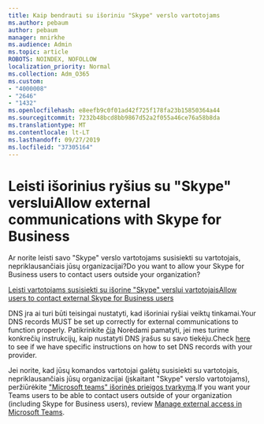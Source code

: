 ```yaml
---
title: Kaip bendrauti su išoriniu "Skype" verslo vartotojams
ms.author: pebaum
author: pebaum
manager: mnirkhe
ms.audience: Admin
ms.topic: article
ROBOTS: NOINDEX, NOFOLLOW
localization_priority: Normal
ms.collection: Adm_O365
ms.custom:
- "4000008"
- "2646"
- "1432"
ms.openlocfilehash: e8eefb9c0f01ad42f725f178fa23b15850364a44
ms.sourcegitcommit: 7232b48bcd8bb9867d52a2f055a46ce76a58b8da
ms.translationtype: MT
ms.contentlocale: lt-LT
ms.lasthandoff: 09/27/2019
ms.locfileid: "37305164"
---
```

# <a name="allow-external-communications-with-skype-for-business"></a><span data-ttu-id="6fae0-102">Leisti išorinius ryšius su "Skype" verslui</span><span class="sxs-lookup"><span data-stu-id="6fae0-102">Allow external communications with Skype for Business</span></span> 

<span data-ttu-id="6fae0-103">Ar norite leisti savo "Skype" verslo vartotojams susisiekti su vartotojais, nepriklausančiais jūsų organizacijai?</span><span class="sxs-lookup"><span data-stu-id="6fae0-103">Do you want to allow your Skype for Business users to contact users outside your organization?</span></span> 

[<span data-ttu-id="6fae0-104">Leisti vartotojams susisiekti su išorine "Skype" verslui vartotojais</span><span class="sxs-lookup"><span data-stu-id="6fae0-104">Allow users to contact external Skype for Business users</span></span>](https://docs.microsoft.com/skypeforbusiness/set-up-skype-for-business-online/allow-users-to-contact-external-skype-for-business-users)

<span data-ttu-id="6fae0-105">DNS įra ai turi būti teisingai nustatyti, kad išoriniai ryšiai veiktų tinkamai.</span><span class="sxs-lookup"><span data-stu-id="6fae0-105">Your DNS records MUST be set up correctly for external communications to function properly.</span></span> <span data-ttu-id="6fae0-106">Patikrinkite [čia](https://docs.microsoft.com/office365/admin/get-help-with-domains/set-up-your-domain-host-specific-instructions?view=o365-worldwide) Norėdami pamatyti, jei mes turime konkrečių instrukcijų, kaip nustatyti DNS įrašus su savo tiekėju.</span><span class="sxs-lookup"><span data-stu-id="6fae0-106">Check [here](https://docs.microsoft.com/office365/admin/get-help-with-domains/set-up-your-domain-host-specific-instructions?view=o365-worldwide) to see if we have specific instructions on how to set DNS records with your provider.</span></span> 

<span data-ttu-id="6fae0-107">Jei norite, kad jūsų komandos vartotojai galėtų susisiekti su vartotojais, nepriklausančiais jūsų organizacijai (įskaitant "Skype" verslo vartotojams), peržiūrėkite ["Microsoft teams" išorinės prieigos tvarkymą](https://docs.microsoft.com/microsoftteams/let-your-teams-users-communicate-with-other-people).</span><span class="sxs-lookup"><span data-stu-id="6fae0-107">If you want your Teams users to be able to contact users outside of your organization (including Skype for Business users), review [Manage external access in Microsoft Teams](https://docs.microsoft.com/microsoftteams/let-your-teams-users-communicate-with-other-people).</span></span> 